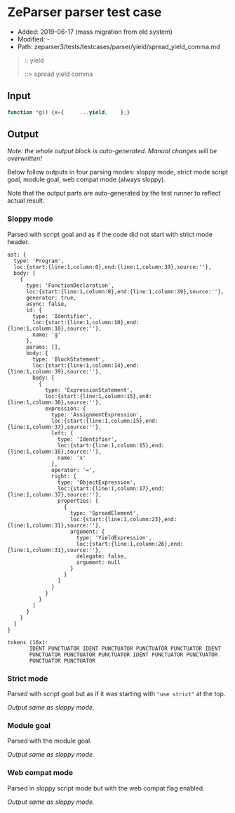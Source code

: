 # ZeParser parser test case

- Added: 2019-06-17 (mass migration from old system)
- Modified: -
- Path: zeparser3/tests/testcases/parser/yield/spread_yield_comma.md

> :: yield
>
> ::> spread yield comma

## Input

`````js
function *g() {x={     ...yield,    };}
`````

## Output

_Note: the whole output block is auto-generated. Manual changes will be overwritten!_

Below follow outputs in four parsing modes: sloppy mode, strict mode script goal, module goal, web compat mode (always sloppy).

Note that the output parts are auto-generated by the test runner to reflect actual result.

### Sloppy mode

Parsed with script goal and as if the code did not start with strict mode header.

`````
ast: {
  type: 'Program',
  loc:{start:{line:1,column:0},end:{line:1,column:39},source:''},
  body: [
    {
      type: 'FunctionDeclaration',
      loc:{start:{line:1,column:0},end:{line:1,column:39},source:''},
      generator: true,
      async: false,
      id: {
        type: 'Identifier',
        loc:{start:{line:1,column:10},end:{line:1,column:10},source:''},
        name: 'g'
      },
      params: [],
      body: {
        type: 'BlockStatement',
        loc:{start:{line:1,column:14},end:{line:1,column:39},source:''},
        body: [
          {
            type: 'ExpressionStatement',
            loc:{start:{line:1,column:15},end:{line:1,column:38},source:''},
            expression: {
              type: 'AssignmentExpression',
              loc:{start:{line:1,column:15},end:{line:1,column:37},source:''},
              left: {
                type: 'Identifier',
                loc:{start:{line:1,column:15},end:{line:1,column:16},source:''},
                name: 'x'
              },
              operator: '=',
              right: {
                type: 'ObjectExpression',
                loc:{start:{line:1,column:17},end:{line:1,column:37},source:''},
                properties: [
                  {
                    type: 'SpreadElement',
                    loc:{start:{line:1,column:23},end:{line:1,column:31},source:''},
                    argument: {
                      type: 'YieldExpression',
                      loc:{start:{line:1,column:26},end:{line:1,column:31},source:''},
                      delegate: false,
                      argument: null
                    }
                  }
                ]
              }
            }
          }
        ]
      }
    }
  ]
}

tokens (16x):
       IDENT PUNCTUATOR IDENT PUNCTUATOR PUNCTUATOR PUNCTUATOR IDENT
       PUNCTUATOR PUNCTUATOR PUNCTUATOR IDENT PUNCTUATOR PUNCTUATOR
       PUNCTUATOR PUNCTUATOR
`````

### Strict mode

Parsed with script goal but as if it was starting with `"use strict"` at the top.

_Output same as sloppy mode._

### Module goal

Parsed with the module goal.

_Output same as sloppy mode._

### Web compat mode

Parsed in sloppy script mode but with the web compat flag enabled.

_Output same as sloppy mode._

